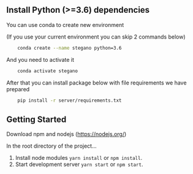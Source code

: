 ﻿## Install Python (>=3.6) dependencies

You can use conda to create new environment

(If you use your current environment you can skip 2 commands below)

```sh
    conda create --name stegano python=3.6
```

And you need to activate it

```sh
    conda activate stegano
```

After that you can install package below with file requirements we have prepared

```sh
    pip install -r server/requirements.txt
```


## Getting Started

Download npm and nodejs (https://nodejs.org/)

In the root directory of the project...

1. Install node modules `yarn install` or `npm install`.
2. Start development server `yarn start` or `npm start`.